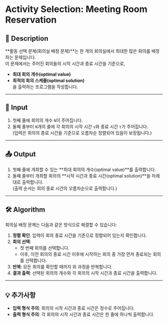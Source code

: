 # Activity Selection: Meeting Room Reservation

## 📌 Description

**활동 선택 문제(회의실 배정 문제)**는 한 개의 회의실에서 최대한 많은 회의를 배정하는 문제입니다.  
이 문제에서는 주어진 회의들의 시작 시간과 종료 시간을 기준으로,  
- **최대 회의 개수(optimal value)**  
- **최적의 회의 스케줄(optimal solution)**  
을 출력하는 프로그램을 작성합니다.

---

## 🔢 Input

1. 첫째 줄에 회의의 개수 `N`이 주어집니다.
2. 둘째 줄부터 `N`개의 줄에 각 회의의 시작 시간 `s`와 종료 시간 `t`가 주어집니다.  
   (입력은 회의의 종료 시간을 기준으로 오름차순 정렬되어 있음이 보장됩니다.)

---

## 📤 Output

1. 첫째 줄에 개최할 수 있는 **최대 회의의 개수(optimal value)**를 출력합니다.
2. 둘째 줄부터 개최할 회의의 **시작 시간과 종료 시간(optimal solution)**을 차례대로 출력합니다.  
   (출력 순서는 회의 종료 시간의 오름차순으로 출력합니다.)

---

## 🛠️ Algorithm

회의실 배정 문제는 다음과 같은 방식으로 해결할 수 있습니다:

1. **정렬 확인**: 입력이 회의 종료 시간을 기준으로 정렬되어 있는지 확인합니다.
2. **회의 선택**: 
   - 첫 번째 회의를 선택합니다.
   - 이후, 이전 회의의 종료 시간 이후에 시작하는 회의 중 가장 먼저 종료되는 회의를 선택합니다.
3. **반복**: 모든 회의를 확인할 때까지 위 과정을 반복합니다.
4. **결과 출력**: 선택된 회의의 개수와 각 회의의 시작 시간과 종료 시간을 출력합니다.

---

## 💡 추가사항

- **입력 형식 주의**: 회의의 시작 시간과 종료 시간은 정수로 주어집니다.
- **출력 형식 주의**: 각 회의의 시작 시간과 종료 시간은 한 줄에 하나씩 출력합니다.